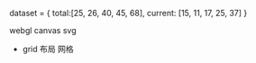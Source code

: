 dataset = {
    total:[25, 26, 40, 45, 68],
    current: [15, 11, 17, 25, 37]
}

webgl canvas svg

- grid 布局 网格